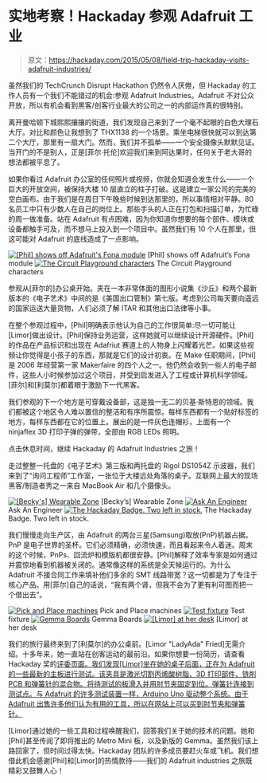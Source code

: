 # 实地考察！Hackaday 参观 Adafruit 工业

> 原文：<https://hackaday.com/2015/05/08/field-trip-hackaday-visits-adafruit-industries/>

虽然我们的 TechCrunch Disrupt Hackathon 仍然令人厌倦，但 Hackaday 的工作人员有一个我们不能错过的机会:参观 Adafruit Industries。Adafruit 不对公众开放，所以有机会看到黑客/创客行业最大的公司之一的内部运作真的很特别。

离开曼哈顿下城熙熙攘攘的街道，我们发现自己来到了一个毫不起眼的白色大理石大厅。对比和颜色让我想到了 THX1138 的一个场景。乘坐电梯很快就可以到达第二个大厅，那里有一扇大门。然而，我们并不孤单——一个安全摄像头默默见证。当开门的不是别人，正是[菲尔·托伦]欢迎我们来到阿达果时，任何关于老大哥的想法都被平息了。

如果你看过 Adafruit 办公室的任何照片或视频，你就会知道会发生什么——一个巨大的开放空间，被保持大楼 10 层直立的柱子打破。这是建立一家公司的完美的空白画布。由于我们是在周日下午晚些时候到达那里的，所以事情相对平静。80 名员工中只有少数人在自己的岗位上。那些手头的人正在打包和扫描订单，为忙碌的周一做准备。站在 Adafruit 有点困难，因为你知道你想要的每个部件、模块或设备都触手可及，而不想马上投入到一个项目中。虽然我们有 10 个人在那里，但这可能对 Adafruit 的底线造成了一点影响。

 [![[Phil] shows off Adafruit's Fona module](img/568023d506be3fb4af0836d884e43f3a.png "_DSC5868")](https://hackaday.com/2015/05/08/field-trip-hackaday-visits-adafruit-industries/_dsc5868/) [Phil] shows off Adafruit’s Fona module [![The Circuit Playground characters](img/ef780536721dc0c421ecdc22433c88fe.png "desk")](https://hackaday.com/2015/05/08/field-trip-hackaday-visits-adafruit-industries/desk-3/) The Circuit Playground characters

参观从[菲尔的]办公桌开始。夹在一本非常体面的图形小说集《沙丘》和两个最新版本的《电子艺术》中间的是《美国出口管制》第七版。考虑到公司每天要向遥远的国家运送大量货物，人们必须了解 ITAR 和其他出口法律等小事。

在整个参观过程中，[Phil]明确表示他认为自己的工作很简单:尽一切可能让[Limor]做出设计。[Phil]保持业务运营，这样她就可以继续设计开源硬件。[Phil]的作品在产品标识和出现在 Adafriut 赛道上的人物身上闪耀着光芒。如果这些视频让你觉得是小孩子的东西，那就是它们的设计初衷。在 Make 任职期间，[Phil]是 2006 年经营第一家 Makerfaire 的四个人之一。他仍然会收到一些人的电子邮件，这些人小时候参加过这个项目，并受到启发进入了工程或计算机科学领域。[菲尔]和[利莫尔]都着眼于激励下一代黑客。

我们参观的下一个地方是可穿戴设备部，这是独一无二的贝基·斯特恩的领域。我们都被这个地区令人难以置信的整洁和有序所震惊。每样东西都有一个贴好标签的地方，每样东西都在它的位置上。展出的是一件灰色连帽衫，上面有一个 ninjaflex 3D 打印子弹的弹带，全部由 RGB LEDs 照明。

点击休息时间，继续 Hackaday 的 Adafruit Industries 之旅！

走过整整一托盘的《电子艺术》第三版和两托盘的 Rigol DS1054Z 示波器，我们来到了“询问工程师”工作室，一张位于大楼远处角落的桌子。互联网上最大的现场黑客/制造者秀之一来自 MacBook Air 和几个摄像头。

 [![[Becky's] Wearable Zone](img/184cbc582c01076a97187feaab59f7c6.png "_DSC5860")](https://hackaday.com/2015/05/08/field-trip-hackaday-visits-adafruit-industries/_dsc5860/) [Becky’s] Wearable Zone [![Ask An Engineer](img/3202adc1d0000afb789ab0245ff31349.png "_DSC5862")](https://hackaday.com/2015/05/08/field-trip-hackaday-visits-adafruit-industries/_dsc5862/) Ask An Engineer [![The Hackaday Badge. Two left in stock.](img/da0ad51d612b7747dff30e450711399b.png "_DSC5866")](https://hackaday.com/2015/05/08/field-trip-hackaday-visits-adafruit-industries/_dsc5866/) The Hackaday Badge. Two left in stock.

我们慢慢走向生产区，由 Adafruit 的两台三星(Samsung)取放(PnP)机器占据。PnP 是电子世界的圣杯。它们必须精确，必须快速，而且看起来令人着迷。周末的这个时候，PnPs、回流炉和模版机都很安静。[Phil]解释了效率专家是如何通过并震惊地看到机器被关闭的。通常像这样的系统是全天候运行的。为什么 Adafruit 不接合同工作来填补他们多余的 SMT 线路带宽？这一切都是为了专注于核心产品。用[菲尔]自己的话说，“我有两个肾，但我不会为了更有利可图而把一个借出去”。

 [![Pick and Place machines](img/d75dbd9b844ebb73cf9b6de123c48bcb.png "_DSC5872")](https://hackaday.com/2015/05/08/field-trip-hackaday-visits-adafruit-industries/_dsc5872/) Pick and Place machines [![Test fixture](img/2003d79403dac7136658f47b7358b91f.png "_DSC5880")](https://hackaday.com/2015/05/08/field-trip-hackaday-visits-adafruit-industries/_dsc5880/) Test fixture [![Gemma Boards](img/b2c98a2d835d9c717e17a500f2df0236.png "_DSC5892")](https://hackaday.com/2015/05/08/field-trip-hackaday-visits-adafruit-industries/_dsc5892/) Gemma Boards [![[Limor] at her desk](img/c27dc026a9d0a598056b9eb5a82a067d.png "limor")](https://hackaday.com/2015/05/08/field-trip-hackaday-visits-adafruit-industries/limor/) [Limor] at her desk

我们的旅行最终来到了[利莫尔]的办公桌前。[Limor "LadyAda" Fried]无需介绍。十多年来，她一直站在创客运动的最前沿。如果你想要一份简历，请查看 Hackaday 奖的[评委页面。我们发现[Limor]坐在她的桌子后面，正在为 Adafruit 的一些最新的主板进行测试。该夹具是激光切割丙烯酸树脂、3D 打印部件、铣削 PCB 和弹簧针的混合物。将待测试的板滑入并用肘节夹固定到位。弹簧针连接到测试点。与 Adafruit 的许多测试装置一样，Arduino Uno 驱动整个系统。由于 Adafruit 出售许多他们认为有用的工具，所以在网站上可以买到肘节夹和弹簧针。](https://hackaday.io/prize/judges)

[Limor]通过她的一些工具和过程唤醒我们，回答我们关于她的技术的问题。她和[Phil]甚至传阅了即将推出的 Metro Mini 板，以及新版的 Gemma。虽然我们该上路回家了，但时间过得太快。Hackaday 团队的许多成员要赶火车或飞机。我们想借此机会感谢[Phil]和[Limor]的热情款待——我们的 Adafruit industries 之旅既精彩又鼓舞人心！
